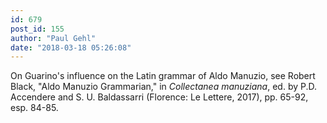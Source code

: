 ```yaml
---
id: 679
post_id: 155
author: "Paul Gehl"
date: "2018-03-18 05:26:08"
---
```

On Guarino's influence on the Latin grammar of Aldo Manuzio, see Robert Black, "Aldo Manuzio Grammarian," in <em>Collectanea manuziana</em>, ed. by P.D. Accendere and S. U. Baldassarri (Florence: Le Lettere, 2017), pp. 65-92, esp. 84-85.
